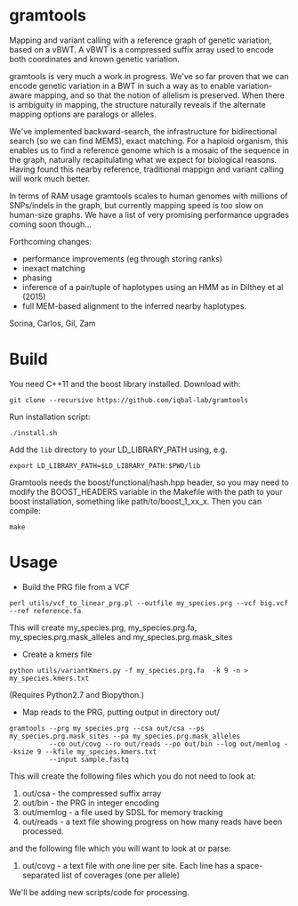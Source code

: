 # gramtools

Mapping and variant calling with a reference graph of genetic variation, based on a vBWT.
A vBWT is a compressed suffix array used to encode both coordinates and known 
genetic variation.

gramtools is very much a work in progress. We've so far proven that we can encode
genetic variation in a BWT in such a way as to enable variation-aware mapping, and so
that the notion of allelism is preserved. When there is ambiguity in mapping, the structure
naturally reveals if the alternate mapping options are paralogs or alleles.

We've implemented backward-search, the infrastructure for bidirectional search (so we can find MEMS),
exact matching. For a haploid organism, this enables us to find a reference genome which is a mosaic
of the sequence in the graph, naturally recapitulating what we expect for biological reasons. Having found 
this nearby reference, traditional mappign and variant calling will work much better.

In terms of RAM usage gramtools scales to human genomes with millions of SNPs/indels in the graph, but
currently mapping speed is too slow on human-size graphs. We have a list of very promising performance
upgrades coming soon though...

Forthcoming changes:
 - performance improvements (eg through storing ranks)
 - inexact matching
 - phasing
 - inference of a pair/tuple of haplotypes using an HMM as in Dilthey et al (2015)
 - full MEM-based alignment to the inferred nearby haplotypes.


Sorina, Carlos, Gil, Zam

# Build
You need C++11 and the boost library installed. Download with:

```
git clone --recursive https://github.com/iqbal-lab/gramtools
```

Run installation script:

```
./install.sh
```

Add the ``lib`` directory to your LD_LIBRARY_PATH using, e.g.

```
export LD_LIBRARY_PATH=$LD_LIBRARY_PATH:$PWD/lib
```

Gramtools needs the boost/functional/hash.hpp header, so you may need to modify
the BOOST_HEADERS variable in the Makefile with the path to your boost
installation, something like path/to/boost_1_xx_x. Then you can compile:

```
make
```

# Usage

* Build the PRG file from a VCF
```
perl utils/vcf_to_linear_prg.pl --outfile my_species.prg --vcf big.vcf --ref reference.fa
```
This will create my_species.prg, my_species.prg.fa, my_species.prg.mask_alleles and my_species.prg.mask_sites

* Create a kmers file

```
python utils/variantKmers.py -f my_species.prg.fa  -k 9 -n > my_species.kmers.txt
```
(Requires Python2.7 and Biopython.)
* Map reads to the PRG, putting output in directory out/

```
gramtools --prg my_species.prg --csa out/csa --ps my_species.prg.mask_sites --pa my_species.prg.mask_alleles
          --co out/covg --ro out/reads --po out/bin --log out/memlog --ksize 9 --kfile my_species.kmers.txt 
          --input sample.fastq
```




This will create the following files which you do not need to look at:

1. out/csa - the compressed suffix array
2. out/bin - the PRG in integer encoding
3. out/memlog - a file used by SDSL for memory tracking
4. out/reads - a text file showing progress on how many reads have been processed.

and the following file which you will want to look at or parse:

1. out/covg - a text file with one line per site. Each line has a space-separated list of coverages (one per allele)


We'll be adding new scripts/code for processing.





